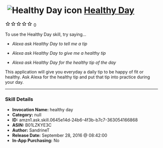 # &nbsp;<img src="skill_icon" alt="Healthy Day icon" width="36"> [Healthy Day](http://alexa.amazon.com/#skills/amzn1.ask.skill.0645e14d-24b6-4f3b-b7c7-363054166868)
![0 stars](../../images/ic_star_border_black_18dp_1x.png)![0 stars](../../images/ic_star_border_black_18dp_1x.png)![0 stars](../../images/ic_star_border_black_18dp_1x.png)![0 stars](../../images/ic_star_border_black_18dp_1x.png)![0 stars](../../images/ic_star_border_black_18dp_1x.png) 0

To use the Healthy Day skill, try saying...

* *Alexa ask Healthy Day to tell me a tip*

* *Alexa ask Healthy Day to give me a healthy tip*

* *Alexa ask Healthy Day for the healthy tip of the day*

This application will give you everyday a daily tip to be happy of fit or healthy.  Ask Alexa for the healthy tip and put that tip into practice during your day.

***

### Skill Details

* **Invocation Name:** healthy day
* **Category:** null
* **ID:** amzn1.ask.skill.0645e14d-24b6-4f3b-b7c7-363054166868
* **ASIN:** B01LZKYE3C
* **Author:** SandrineT
* **Release Date:** September 28, 2016 @ 08:42:00
* **In-App Purchasing:** No
